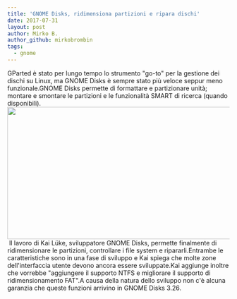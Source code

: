 ```yaml
---
title: 'GNOME Disks, ridimensiona partizioni e ripara dischi'
date: 2017-07-31
layout: post
author: Mirko B.
author_github: mirkobrombin
tags:
  - gnome
---
```

GParted è stato per lungo tempo lo strumento "go-to" per la gestione dei dischi su Linux, ma GNOME Disks è sempre stato più veloce seppur meno funzionale.GNOME Disks permette di formattare e partizionare unità; montare e smontare le partizioni e le funzionalità SMART di ricerca (quando disponibili).<img class="aligncenter size-cerauno-home wp-image-1181 size-full wp-image-78" src="https://linuxhub.it/wordpress/wp-content/uploads/2017/07/gnome-disks-resize-parition-750x591-750x300.png" alt="" width="750" height="300" />&nbsp;Il lavoro di Kai Lüke, sviluppatore GNOME Disks, permette finalmente di ridimensionare le partizioni, controllare i file system e ripararli.Entrambe le caratteristiche sono in una fase di sviluppo e Kai spiega che molte zone dell'interfaccia utente devono ancora essere sviluppate.Kai aggiunge inoltre che vorrebbe "aggiungere il supporto NTFS e migliorare il supporto di ridimensionamento FAT".A causa della natura dello sviluppo non c'è alcuna garanzia che queste funzioni arrivino in GNOME Disks 3.26.